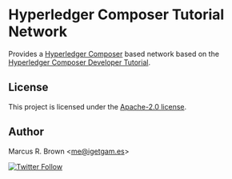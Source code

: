 # Hyperledger Composer Tutorial Network

Provides a [Hyperledger Composer](https://hyperledger.github.io/composer/) based network based on the [Hyperledger Composer Developer Tutorial](https://hyperledger.github.io/composer/tutorials/developer-tutorial.html).

## License

This project is licensed under the [Apache-2.0 license](LICENSE.md).

## Author

Marcus R. Brown <<me@igetgam.es>>

[![Twitter Follow][twitter-follow-badge]][twitter-url]

[twitter-follow-badge]: https://img.shields.io/twitter/follow/igetgames.svg?style=social&label=Follow%20%40igetgames
[twitter-url]: https://twitter.com/igetgames
